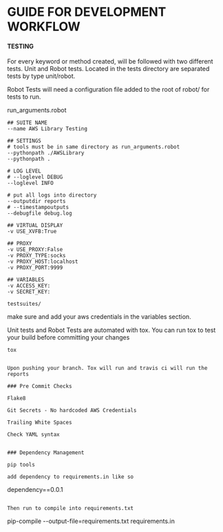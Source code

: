 # GUIDE FOR DEVELOPMENT WORKFLOW



####  TESTING

For every keyword or method created, will be followed with two different tests. Unit and Robot tests.
Located in the tests directory are separated tests by type unit/robot.

Robot Tests will need a configuration file added to the root of robot/ for tests to run.

run_arguments.robot
```
## SUITE NAME
--name AWS Library Testing

## SETTINGS
# tools must be in same directory as run_arguments.robot
--pythonpath ./AWSLibrary
--pythonpath .

# LOG LEVEL
# --loglevel DEBUG
--loglevel INFO

# put all logs into directory
--outputdir reports
# --timestampoutputs
--debugfile debug.log

## VIRTUAL DISPLAY
-v USE_XVFB:True

## PROXY
-v USE_PROXY:False
-v PROXY_TYPE:socks
-v PROXY_HOST:localhost
-v PROXY_PORT:9999

## VARIABLES
-v ACCESS_KEY:
-v SECRET_KEY:

testsuites/
```

make sure and add your aws credentials in the variables section.


Unit tests and Robot Tests are automated with tox. You can run tox to test your build before committing your changes
```
tox
```

```

Upon pushing your branch. Tox will run and travis ci will run the reports

### Pre Commit Checks

Flake8

Git Secrets - No hardcoded AWS Credentials

Trailing White Spaces

Check YAML syntax


### Dependency Management

pip tools

add dependency to requirements.in like so

```
dependency==0.0.1
```

Then run to compile into requirements.txt

```
pip-compile --output-file=requirements.txt requirements.in
```


